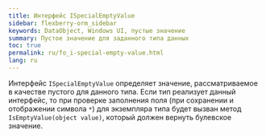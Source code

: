```yaml
---
title: Интерфейс ISpecialEmptyValue
sidebar: flexberry-orm_sidebar
keywords: DataObject, Windows UI, пустые значение
summary: Пустое значение для заданного типа данных
toc: true
permalink: ru/fo_i-special-empty-value.html
lang: ru
---
```


Интерфейс `ISpecialEmptyValue` определяет значение, рассматриваемое в качестве пустого для данного типа. Если тип реализует данный интерфейс, то при проверке заполнения поля (при сохранении и отображении символа `*`) для экземпляра типа будет вызван метод `IsEmptyValue(object value)`, который должен вернуть булевское значение.